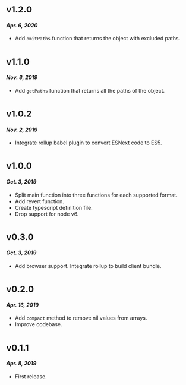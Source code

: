 # <sub>v1.2.0</sub>
#### _Apr. 6, 2020_
  * Add `omitPaths` function that returns the object with excluded paths.

# <sub>v1.1.0</sub>
#### _Nov. 8, 2019_
  * Add `getPaths` function that returns all the paths of the object.

# <sub>v1.0.2</sub>
#### _Nov. 2, 2019_
  * Integrate rollup babel plugin to convert ESNext code to ES5.

# <sub>v1.0.0</sub>
#### _Oct. 3, 2019_
  * Split main function into three functions for each supported format.
  * Add revert function.
  * Create typescript definition file.
  * Drop support for node v6.

# <sub>v0.3.0</sub>
#### _Oct. 3, 2019_
  * Add browser support. Integrate rollup to build client bundle.

# <sub>v0.2.0</sub>
#### _Apr. 16, 2019_
 * Add `compact` method to remove nil values from arrays.
 * Improve codebase.

# <sub>v0.1.1</sub>
#### _Apr. 8, 2019_
 * First release.
